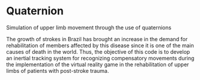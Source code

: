 # Quaternion
Simulation of upper limb movement through the use of quaternions

The growth of strokes in Brazil has brought an increase in the demand for rehabilitation of 
members affected by this disease since it is one of the main causes of death in the world. Thus, the 
objective of this code is to develop an inertial tracking system for recognizing compensatory 
movements during the implementation of the virtual reality game in the rehabilitation of upper limbs 
of patients with post-stroke trauma.
